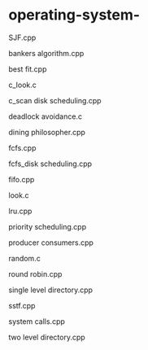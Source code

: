 # operating-system-
SJF.cpp

bankers algorithm.cpp

best fit.cpp

c_look.c

c_scan disk scheduling.cpp

deadlock avoidance.c

dining philosopher.cpp

fcfs.cpp

fcfs_disk scheduling.cpp

fifo.cpp

look.c

lru.cpp

priority scheduling.cpp

producer consumers.cpp

random.c

round robin.cpp

single level directory.cpp

sstf.cpp

system calls.cpp

two level directory.cpp
